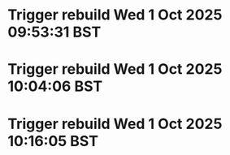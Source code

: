 # Trigger rebuild Wed 1 Oct 2025 09:53:31 BST

# Trigger rebuild Wed 1 Oct 2025 10:04:06 BST

# Trigger rebuild Wed 1 Oct 2025 10:16:05 BST
